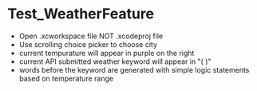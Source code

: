 Test_WeatherFeature
===================
 - Open .xcworkspace file NOT .xcodeproj file
 - Use scrolling choice picker to choose city
 - current tempurature will appear in purple on the right
 - current API submitted weather keyword will appear in "( )"
 - words before the keyword are generated with simple logic statements based 
on temperature range
